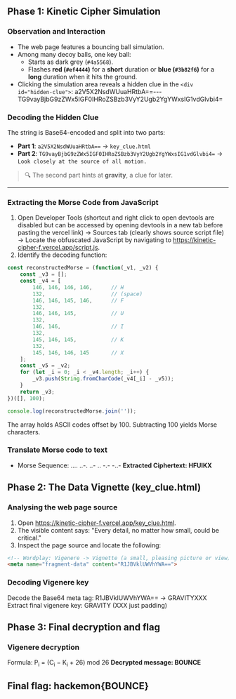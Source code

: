 ## Phase 1: Kinetic Cipher Simulation

### Observation and Interaction
- The web page features a bouncing ball simulation.
- Among many decoy balls, one key ball:
  - Starts as dark grey (`#4a5568`).
  - Flashes **red (`#ef4444`)** for a **short** duration or **blue (`#3b82f6`)** for a **long** duration when it hits the ground.
- Clicking the simulation area reveals a hidden clue in the `<div id="hidden-clue">`:
  a2V5X2NsdWUuaHRtbA==---TG9vayBjbG9zZWx5IGF0IHRoZSBzb3VyY2Ugb2YgYWxsIG1vdGlvbi4=

### Decoding the Hidden Clue
The string is Base64-encoded and split into two parts:

- **Part 1**: `a2V5X2NsdWUuaHRtbA==` → `key_clue.html`
- **Part 2**: `TG9vayBjbG9zZWx5IGF0IHRoZSBzb3VyY2Ugb2YgYWxsIG1vdGlvbi4=` → `Look closely at the source of all motion.`

> 🔍 The second part hints at **gravity**, a clue for later.

---

### Extracting the Morse Code from JavaScript
1. Open Developer Tools (shortcut and right click to open devtools are disabled but can be accessed by opening devtools in a new tab before pasting the vercel link) → Sources tab (clearly shows source script file) → Locate the obfuscated JavaScript by navigating to https://kinetic-cipher-f.vercel.app/script.js.
2. Identify the decoding function:

```js
const reconstructedMorse = (function(_v1, _v2) {
    const _v3 = [];
    const _v4 = [
        146, 146, 146, 146,      // H
        132,                     // (space)
        146, 146, 145, 146,      // F
        132,
        146, 146, 145,           // U
        132,
        146, 146,                // I
        132,
        145, 146, 145,           // K
        132,
        145, 146, 146, 145       // X
    ];
    const _v5 = _v2;
    for (let _i = 0; _i < _v4.length; _i++) {
        _v3.push(String.fromCharCode(_v4[_i] - _v5));
    }
    return _v3;
})([], 100);

console.log(reconstructedMorse.join(''));
```
The array holds ASCII codes offset by 100. Subtracting 100 yields Morse characters.
### Translate Morse code to text
- Morse Sequence:
  .... ..-. ..- .. -.- -..-
**Extracted Ciphertext: HFUIKX**
## Phase 2: The Data Vignette (key_clue.html)
### Analysing the web page source
1. Open https://kinetic-cipher-f.vercel.app/key_clue.html.
2. The visible content says:
"Every detail, no matter how small, could be critical."
3. Inspect the page source and locate the following:
```html
<!-- Wordplay: Vigenere -> Vignette (a small, pleasing picture or view) -->
<meta name="fragment-data" content="R1JBVklUWVhYWA==">
```
### Decoding Vigenere key
Decode the Base64 meta tag:
R1JBVklUWVhYWA== → GRAVITYXXX
Extract final vigenere key: GRAVITY (XXX just padding)
## Phase 3: Final decryption and flag
### Vigenere decryption
Formula: P<sub>i</sub> = (C<sub>i</sub> − K<sub>i</sub> + 26) mod 26
**Decrypted message: BOUNCE**
## Final flag: hackemon{BOUNCE}



